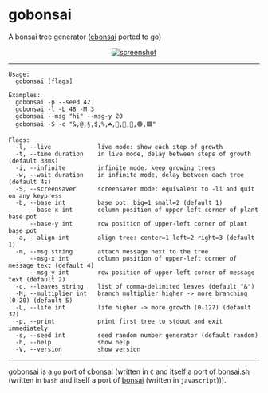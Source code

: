 # gobonsai

A bonsai tree generator ([cbonsai](https://gitlab.com/jallbrit/cbonsai) ported to go)

<p align="center">
    <a href="https://asciinema.org/a/V6Di0zHxIKxU8T43fFSrMUSBj">
        <img alt="screenshot" src="https://user-images.githubusercontent.com/48992448/223872544-47b4255c-79d3-4352-9cac-4ac677aed013.png">
    </a>
</p>

---

```
Usage:
  gobonsai [flags]

Examples:
  gobonsai -p --seed 42
  gobonsai -l -L 48 -M 3
  gobonsai --msg "hi" --msg-y 20
  gobonsai -S -c "&,@,§,$,%,☘️,🌿,🍎,💚,🟢,🟩"

Flags:
  -l, --live             live mode: show each step of growth
  -t, --time duration    in live mode, delay between steps of growth (default 33ms)
  -i, --infinite         infinite mode: keep growing trees
  -w, --wait duration    in infinite mode, delay between each tree (default 4s)
  -S, --screensaver      screensaver mode: equivalent to -li and quit on any keypress
  -b, --base int         base pot: big=1 small=2 (default 1)
      --base-x int       column position of upper-left corner of plant base pot
      --base-y int       row position of upper-left corner of plant base pot
  -a, --align int        align tree: center=1 left=2 right=3 (default 1)
  -m, --msg string       attach message next to the tree
      --msg-x int        column position of upper-left corner of message text (default 4)
      --msg-y int        row position of upper-left corner of message text (default 2)
  -c, --leaves string    list of comma-delimited leaves (default "&")
  -M, --multiplier int   branch multiplier higher -> more branching (0-20) (default 5)
  -L, --life int         life higher -> more growth (0-127) (default 32)
  -p, --print            print first tree to stdout and exit immediately
  -s, --seed int         seed random number generator (default random)
  -h, --help             show help
  -V, --version          show version
```

---

[gobonsai](https://github.com/nothub/gobonsai) is a `go` port of
[cbonsai](https://gitlab.com/jallbrit/cbonsai) (written in `C` and itself a port of
[bonsai.sh](https://gitlab.com/jallbrit/bonsai.sh) (written in `bash` and itself a port of
[bonsai](https://avelican.github.io/bonsai/) (written in `javascript`))).
